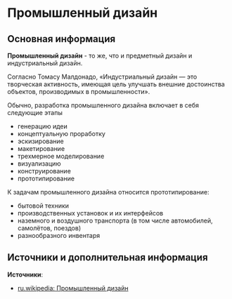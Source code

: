 # Промышленный дизайн

## Основная информация

**Промышленный дизайн** - то же, что и предметный дизайн и индустриальный дизайн.

Согласно Томасу Малдонадо, «Индустриальный дизайн — это творческая активность, имеющая цель улучшать внешние достоинства объектов, производимых в промышленности».

Обычно, разработка промышленного дизайна включает в себя следующие этапы

- генерацию идеи
- концептуальную проработку
- эскизирование
- макетирование
- трехмерное моделирование
- визуализацию
- конструирование
- прототипирование

К задачам промышленного дизайна относится прототипирование:

- бытовой техники
- производственных установок и их интерфейсов
- наземного и воздушного транспорта (в том числе автомобилей, самолётов, поездов)
- разнообразного инвентаря


## Источники и дополнительная информация

**Источники**:

- [ru.wikipedia: Промышленный дизайн](https://ru.wikipedia.org/wiki/Промышленный_дизайн)
